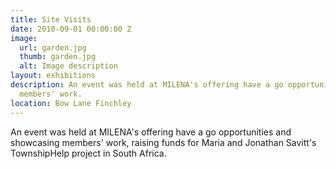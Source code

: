```yaml
---
title: Site Visits
date: 2010-09-01 00:00:00 Z
image:
  url: garden.jpg
  thumb: garden.jpg
  alt: Image description
layout: exhibitions
description: An event was held at MILENA's offering have a go opportunities and showcasing
  members' work.
location: Bow Lane Finchley
---
```


An event was held at MILENA's offering have a go opportunities and showcasing members' work, raising funds for Maria and Jonathan Savitt's TownshipHelp project in South Africa.
